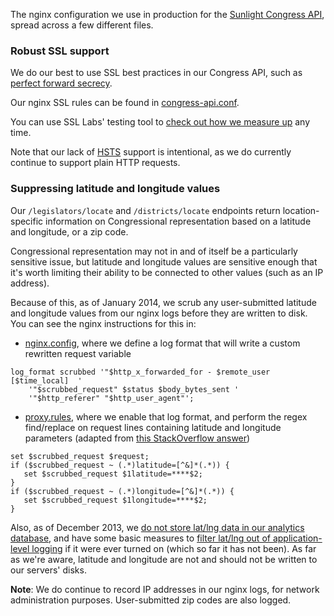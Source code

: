 The nginx configuration we use in production for the [Sunlight Congress API](http://sunlightlabs.github.io/congress/), spread across a few different files.


### Robust SSL support

We do our best to use SSL best practices in our Congress API, such as [perfect forward secrecy](https://www.eff.org/deeplinks/2013/08/pushing-perfect-forward-secrecy-important-web-privacy-protection).

Our nginx SSL rules can be found in [congress-api.conf](config/nginx/congress-api.conf).

You can use SSL Labs' testing tool to [check out how we measure up](https://www.ssllabs.com/ssltest/analyze.html?d=congress.api.sunlightfoundation.com) any time.

Note that our lack of [HSTS](http://en.wikipedia.org/wiki/HTTP_Strict_Transport_Security) support is intentional, as we do currently continue to support plain HTTP requests.

### Suppressing latitude and longitude values

Our `/legislators/locate` and `/districts/locate` endpoints return location-specific information on Congressional representation based on a latitude and longitude, or a zip code.

Congressional representation may not in and of itself be a particularly sensitive issue, but latitude and longitude values are sensitive enough that it's worth limiting their ability to be connected to other values (such as an IP address).

Because of this, as of January 2014, we scrub any user-submitted latitude and longitude values from our nginx logs before they are written to disk. You can see the nginx instructions for this in:

* [nginx.config](), where we define a log format that will write a custom rewritten request variable

```nginx
log_format scrubbed '"$http_x_forwarded_for - $remote_user [$time_local]  '
    '"$scrubbed_request" $status $body_bytes_sent '
    '"$http_referer" "$http_user_agent"';
```

* [proxy.rules](), where we enable that log format, and perform the regex find/replace on request lines containing latitude and longitude parameters (adapted from [this StackOverflow answer](http://stackoverflow.com/a/19430297/16075))

```nginx
set $scrubbed_request $request;
if ($scrubbed_request ~ (.*)latitude=[^&]*(.*)) {
   set $scrubbed_request $1latitude=****$2;
}
if ($scrubbed_request ~ (.*)longitude=[^&]*(.*)) {
   set $scrubbed_request $1longitude=****$2;
}
```

Also, as of December 2013, we [do not store lat/lng data in our analytics database](https://github.com/sunlightlabs/congress/commit/872b0ee643da5d2ef28a0a77a9fc2187285c74d7#diff-1), and have some basic measures to [filter lat/lng out of application-level logging](https://github.com/sunlightlabs/congress/commit/00f3303a5fadce37259dbcb2e1c6973aaee88e79#diff-1) if it were ever turned on (which so far it has not been). As far as we're aware, latitude and longitude are not and should not be written to our servers' disks.

**Note**: We do continue to record IP addresses in our nginx logs, for network administration purposes. User-submitted zip codes are also logged.
